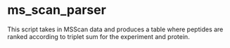 ms_scan_parser
==============

This script takes in MSScan data and produces a table where peptides are ranked according to triplet sum for the experiment and protein. 
